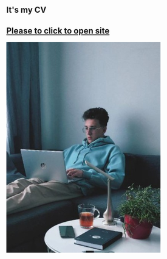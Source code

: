 ## It's my CV 


[Please to click to open site](https://frontenderboy.github.io/CV/)
---
![The San Juan Mountains are beautiful!](/img/avatar.jpg)

